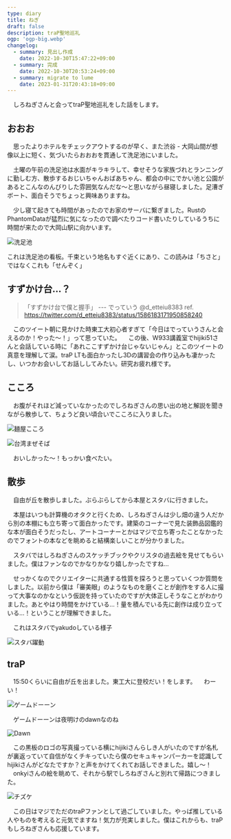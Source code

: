 ```yaml
---
type: diary
title: ねぎ
draft: false
description: traP聖地巡礼
ogp: 'ogp-big.webp'
changelog:
  - summary: 見出し作成
    date: 2022-10-30T15:47:22+09:00
  - summary: 完成
    date: 2022-10-30T20:53:24+09:00
  - summary: migrate to lume
    date: 2023-01-31T20:43:18+09:00
---
```


　しろねぎさんと会ってtraP聖地巡礼をした話をします。

## おおお

　思ったよりホテルをチェックアウトするのが早く、また渋谷 - 大岡山間が想像以上に短く、気づいたらおおおを貫通して洗足池にいました。

　土曜の午前の洗足池は水面がキラキラして、幸せそうな家族づれとランニングに勤しむ方、散歩するおじいちゃんおばあちゃん、都会の中にでかい池と公園があるとこんなのんびりした雰囲気なんだな〜と思いながら昼寝しました。足漕ぎボート、面白そうでちょっと興味ありますね。

　少し寝て起きても時間があったのでお家のサーバに繋ぎました。RustのPhantomDataが猛烈に気になったので調べたりコード書いたりしているうちに時間が来たので大岡山駅に向かいます。

![洗足池](./img-5.png)

これは洗足池の看板。千束という地名もすぐ近くにあり、この読みは「ちさと」ではなくこれも「せんぞく」

## すずかけ台...？

> 「すずかけ台で僕と握手」
> --- でっていう @d_etteiu8383 
> ref. https://twitter.com/d_etteiu8383/status/1586183171950858240

　このツイート朝に見かけた時東工大初心者すぎて「今日はでっていうさんと会えるのか！やった〜！」って思っていた。
　この後、W933講義室でhijiki51さんと会話している時に「あれここすずかけ台じゃないじゃん」とこのツイートの真意を理解して涙。traP LTも面白かったし3Dの講習会の作り込みも凄かったし、いつかお会いしてお話ししてみたい。研究お疲れ様です。

## こころ

　お腹がそれほど減っていなかったのでしろねぎさんの思い出の地と解説を聞きながら散歩して、ちょうど良い頃合いでこころに入りました。

![麺屋こころ](./img-2.png)

![台湾まぜそば](./img-1.png)

　おいしかった〜！もっかい食べたい。

## 散歩

　自由が丘を散歩しました。ぶらぶらしてから本屋とスタバに行きました。

　本屋はいつも計算機のオタクと行くため、しろねぎさんは少し畑の違う人だから別の本棚にも立ち寄って面白かったです。建築のコーナーで見た装飾品図鑑的な本が面白そうだったし、アートコーナーとかはマジで立ち寄ったことなかったのでフォントの本などを眺めると結構楽しいことが分かりました。

　スタバではしろねぎさんのスケッチブックやクリスタの過去絵を見せてもらいました。僕はファンなのでかなりかなり嬉しかったですね...

　せっかくなのでクリエイターに共通する性質を探ろうと思っていくつか質問をしました。以前から僕は「審美眼」のようなものを磨くことが創作をする人に撮って大事なのかなという仮説を持っていたのですが大体正しそうなことがわかりました。あとやはり時間をかけている...！量を積んでいる先に創作は成り立っている...！ということが理解できました。

　これはスタバでyakudoしている様子

![スタバ躍動](./img-3.jpg)

## traP

　15:50くらいに自由が丘を出ました。東工大に登校だい！をします。
　わーい！

![ゲームドーーン](./img-4.png)

　ゲームドーーンは夜明けのdawnなのね

![Dawn](./img-6.png)

　この黒板のロゴの写真撮っている横にhijikiさんらしき人がいたのですが名札が裏返っていて自信がなくチキっていたら僕のセキュキャンパーカーを認識してhijikiさんがどなたですか？と声をかけてくれてお話しできました。嬉し〜！
　onkyiさんの絵を眺めて、それから駅でしろねぎさんと別れて帰路につきました。

![チズケ](./img-7.png)

　この日はマジでただのtraPファンとして過ごしていました。やっぱ推している人やものを考えると元気でますね！気力が充実しました。僕はこれからも、traPもしろねぎさんも応援しています。
